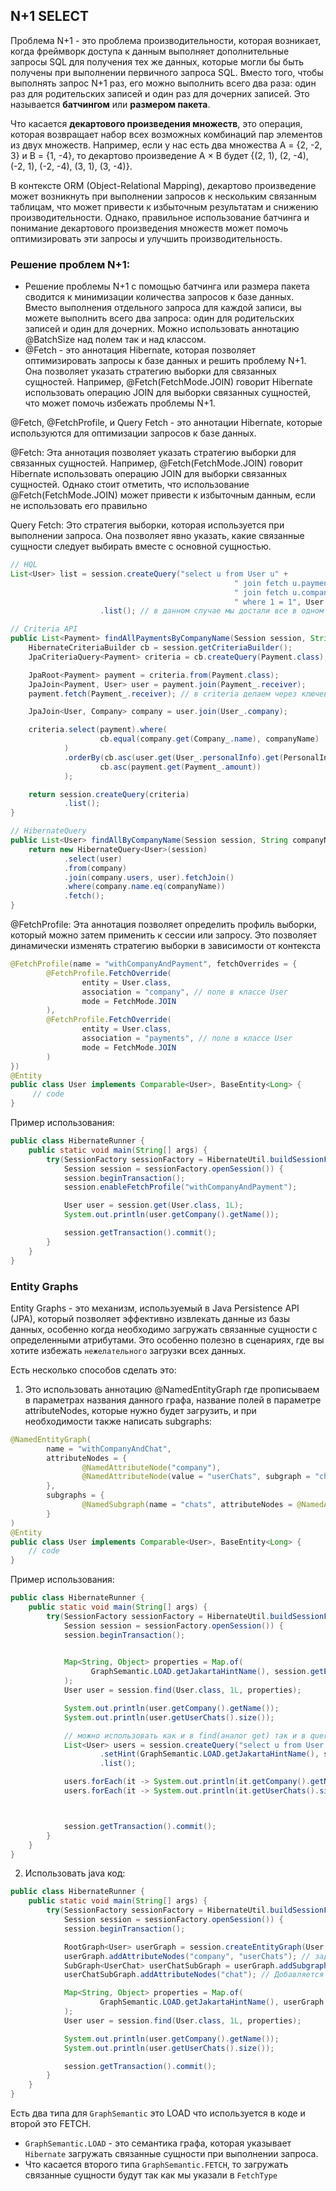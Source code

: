 ## N+1 SELECT

Проблема N+1 - это проблема производительности, которая возникает, когда фреймворк доступа к данным выполняет дополнительные запросы SQL для получения тех же данных, которые могли бы быть получены при выполнении первичного запроса SQL.
Вместо того, чтобы выполнять запрос N+1 раз, его можно выполнить всего два раза: один раз для родительских записей и один раз для дочерних записей. Это называется **батчингом** или **размером пакета**.

Что касается **декартового произведения множеств**, это операция, которая возвращает набор всех возможных комбинаций пар элементов из двух множеств. Например, если у нас есть два множества A = {2, -2, 3} и B = {1, -4}, то декартово произведение A × B будет {(2, 1), (2, -4), (-2, 1), (-2, -4), (3, 1), (3, -4)}.

В контексте ORM (Object-Relational Mapping), декартово произведение может возникнуть при выполнении запросов к нескольким связанным таблицам, что может привести к избыточным результатам и снижению производительности. Однако, правильное использование батчинга и понимание декартового произведения множеств может помочь оптимизировать эти запросы и улучшить производительность.

### Решение проблем N+1:
- Решение проблемы N+1 с помощью батчинга или размера пакета сводится к минимизации количества запросов к базе данных. Вместо выполнения отдельного запроса для каждой записи, вы можете выполнить всего два запроса: один для родительских записей и один для дочерних. Можно использовать аннотацию @BatchSize над полем так и над классом.  
- @Fetch - это аннотация Hibernate, которая позволяет оптимизировать запросы к базе данных и решить проблему N+1.
Она позволяет указать стратегию выборки для связанных сущностей. Например, @Fetch(FetchMode.JOIN) говорит Hibernate использовать операцию JOIN для выборки связанных сущностей, что может помочь избежать проблемы N+1.

@Fetch, @FetchProfile, и Query Fetch - это аннотации Hibernate, которые используются для оптимизации запросов к базе данных.

@Fetch: Эта аннотация позволяет указать стратегию выборки для связанных сущностей. 
Например, @Fetch(FetchMode.JOIN) говорит Hibernate использовать операцию JOIN для выборки связанных сущностей. Однако стоит отметить, что использование @Fetch(FetchMode.JOIN) может привести к избыточным данным, если не использовать его правильно

Query Fetch: Это стратегия выборки, которая используется при выполнении запроса. Она позволяет явно указать, какие связанные сущности следует выбирать вместе с основной сущностью.
```java
// HQL
List<User> list = session.createQuery("select u from User u" +
                                                  " join fetch u.payments " +
                                                  " join fetch u.company" +
                                                  " where 1 = 1", User.class)
                    .list(); // в данном случае мы достали все в одном запросе.

// Criteria API
public List<Payment> findAllPaymentsByCompanyName(Session session, String companyName) {
    HibernateCriteriaBuilder cb = session.getCriteriaBuilder();
    JpaCriteriaQuery<Payment> criteria = cb.createQuery(Payment.class);

    JpaRoot<Payment> payment = criteria.from(Payment.class);
    JpaJoin<Payment, User> user = payment.join(Payment_.receiver);
    payment.fetch(Payment_.receiver); // в criteria делаем через ключевое слово fetch

    JpaJoin<User, Company> company = user.join(User_.company);

    criteria.select(payment).where(
                    cb.equal(company.get(Company_.name), companyName)
            )
            .orderBy(cb.asc(user.get(User_.personalInfo).get(PersonalInfo_.firstname)),
                    cb.asc(payment.get(Payment_.amount))
            );

    return session.createQuery(criteria)
            .list();
}

// HibernateQuery
public List<User> findAllByCompanyName(Session session, String companyName) {
    return new HibernateQuery<User>(session)
            .select(user)
            .from(company)
            .join(company.users, user).fetchJoin() 
            .where(company.name.eq(companyName))
            .fetch();
}
```


@FetchProfile: Эта аннотация позволяет определить профиль выборки, который можно затем применить к сессии или запросу. Это позволяет динамически изменять стратегию выборки в зависимости от контекста
```java
@FetchProfile(name = "withCompanyAndPayment", fetchOverrides = {
        @FetchProfile.FetchOverride(
                entity = User.class,
                association = "company", // поле в классе User
                mode = FetchMode.JOIN
        ),
        @FetchProfile.FetchOverride(
                entity = User.class,
                association = "payments", // поле в классе User
                mode = FetchMode.JOIN
        )
})
@Entity
public class User implements Comparable<User>, BaseEntity<Long> {
     // code
}
```
Пример использования:
```java
public class HibernateRunner {
    public static void main(String[] args) {
        try(SessionFactory sessionFactory = HibernateUtil.buildSessionFactory();
            Session session = sessionFactory.openSession()) {
            session.beginTransaction();
            session.enableFetchProfile("withCompanyAndPayment");

            User user = session.get(User.class, 1L);
            System.out.println(user.getCompany().getName());

            session.getTransaction().commit();
        }
    }
}
```

### Entity Graphs
Entity Graphs - это механизм, используемый в Java Persistence API (JPA), который позволяет эффективно извлекать данные из базы данных, особенно когда необходимо загружать связанные сущности с определенными атрибутами.
Это особенно полезно в сценариях, где вы хотите избежать `нежелательного` загрузки всех данных.

Есть несколько способов сделать это:

1) Это использовать аннотацию @NamedEntityGraph где прописываем в параметрах названия данного графа, название полей в параметре attributeNodes, которые нужно будет загрузить, и при необходимости также написать subgraphs:
```java
@NamedEntityGraph(
        name = "withCompanyAndChat",
        attributeNodes = {
                @NamedAttributeNode("company"),
                @NamedAttributeNode(value = "userChats", subgraph = "chats")
        },
        subgraphs = {
                @NamedSubgraph(name = "chats", attributeNodes = @NamedAttributeNode("chat"))
        }
)
@Entity
public class User implements Comparable<User>, BaseEntity<Long> {
    // code 
}
```
Пример использования:
```java
public class HibernateRunner {
    public static void main(String[] args) {
        try(SessionFactory sessionFactory = HibernateUtil.buildSessionFactory();
            Session session = sessionFactory.openSession()) {
            session.beginTransaction();
            

            Map<String, Object> properties = Map.of(
                  GraphSemantic.LOAD.getJakartaHintName(), session.getEntityGraph("withCompanyAndChat")
            );
            User user = session.find(User.class, 1L, properties);

            System.out.println(user.getCompany().getName());
            System.out.println(user.getUserChats().size());

            // можно использовать как и в find(аналог get) так и в query
            List<User> users = session.createQuery("select u from User u where 1 = 1", User.class)
                    .setHint(GraphSemantic.LOAD.getJakartaHintName(), session.getEntityGraph("withCompanyAndChat"))
                    .list();

            users.forEach(it -> System.out.println(it.getCompany().getName()));
            users.forEach(it -> System.out.println(it.getUserChats().size()));



            session.getTransaction().commit();
        }
    }
}
```
2) Использовать java код:
```java
public class HibernateRunner {
    public static void main(String[] args) {
        try(SessionFactory sessionFactory = HibernateUtil.buildSessionFactory();
            Session session = sessionFactory.openSession()) {
            session.beginTransaction();

            RootGraph<User> userGraph = session.createEntityGraph(User.class); // создания EntityGraph для класса User
            userGraph.addAttributeNodes("company", "userChats"); // задаются атрибуты, которые должны быть загружены. В данном случае, атрибуты "company" и "userChats" сущности User.
            SubGraph<UserChat> userChatSubGraph = userGraph.addSubgraph("userChats", UserChat.class); 
            userChatSubGraph.addAttributeNodes("chat"); // Добавляется подграф для атрибута "userChats". В этом подграфе указывается, что также нужно загрузить атрибут "chat" сущности UserChat.

            Map<String, Object> properties = Map.of(
                    GraphSemantic.LOAD.getJakartaHintName(), userGraph
            );
            User user = session.find(User.class, 1L, properties);

            System.out.println(user.getCompany().getName());
            System.out.println(user.getUserChats().size());

            session.getTransaction().commit();
        }
    }
}
```
Есть два типа для `GraphSemantic` это LOAD что используется в коде и второй это FETCH.
 - `GraphSemantic.LOAD` - это семантика графа, которая указывает `Hibernate` загружать связанные сущности при выполнении запроса.
 - Что касается второго типа `GraphSemantic.FETCH`, то загружать связанные сущности будут так как мы указали в `FetchType`




